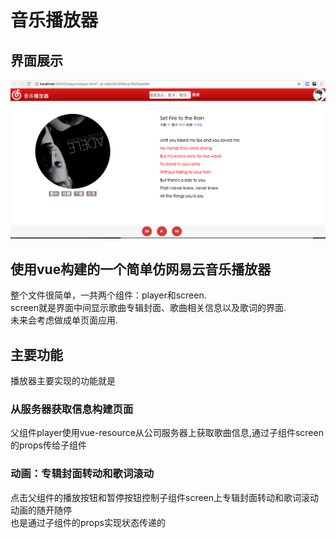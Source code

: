 # 音乐播放器
## 界面展示
![](https://github.com/xijiezhong/player/blob/master/img/example.png)
## 使用vue构建的一个简单仿网易云音乐播放器
整个文件很简单，一共两个组件：player和screen.<br>
screen就是界面中间显示歌曲专辑封面、歌曲相关信息以及歌词的界面.<br>
未来会考虑做成单页面应用.<br>
## 主要功能
播放器主要实现的功能就是<br>
### 从服务器获取信息构建页面
父组件player使用vue-resource从公司服务器上获取歌曲信息,通过子组件screen的props传给子组件
### 动画：专辑封面转动和歌词滚动
点击父组件的播放按钮和暂停按钮控制子组件screen上专辑封面转动和歌词滚动动画的随开随停<br>
也是通过子组件的props实现状态传递的

